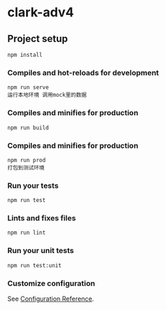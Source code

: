 # clark-adv4

## Project setup

```
npm install
```

### Compiles and hot-reloads for development

```
npm run serve
运行本地环境 调用mock里的数据

```

### Compiles and minifies for production

```
npm run build

```

### Compiles and minifies for production

```
npm run prod
打包到测试环境

```

### Run your tests

```
npm run test
```

### Lints and fixes files

```
npm run lint
```

### Run your unit tests

```
npm run test:unit
```

### Customize configuration

See [Configuration Reference](https://cli.vuejs.org/config/).
